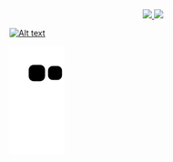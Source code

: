 <div align="center">
  <a href="https://github.com/MisterDoom4">
  <img height="180em" src="https://github-readme-stats.vercel.app/api?username=MisterDoom4&show_icons=true&theme=chartreuse-dark&include_all_commits=true&count_private=true"/>
  <img height="180em" src="https://github-readme-stats.vercel.app/api/top-langs/?username=MisterDoom4&layout=compact&langs_count=7&theme=chartreuse-dark"/>
</div>

  ![Alt text](https://media.giphy.com/media/vFKqnCdLPNOKc/giphy.gif "Optional title")
 
 
 
  ![Snake animation](https://github.com/MisterDoom4/MisterDoom4/blob/output/github-contribution-grid-snake.svg)
  
 

